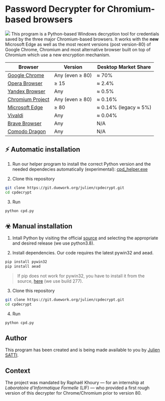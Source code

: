 # Password Decrypter for Chromium-based browsers
![](https://git.duework.org/julien/cpdecrypt/-/wikis/uploads/5747a35a1b5a3f1cf97b8a8bc1702da1/header.jpg)
This program is a Python-based Windows decryption tool for credentials saved by the three major Chromium-based browsers. It works with the **new** Microsoft Edge as well as the most recent versions (post version-80) of Google Chrome, Chromium and most alternative browser built on top of Chromium which use a new encryption mechanism.

| Browser | Version | Desktop Market Share
| ------ | ------ |  ------ |
| [Google Chrome](https://www.google.com/chrome/) | Any (even ≥ 80) | ≈ 70% | 
| [Opera Browser](https://www.opera.com) | ≥ 15 | ≈ 2.4% | 
| [Yandex Browser](https://browser.yandex.com) | Any | ≈ 0.5% | 
| [Chromium Project](https://chromium.woolyss.com/download/en/) | Any (even ≥ 80) | ≈ 0.16% | 
| [Microsoft Edge](https://www.microsoft.com/en-us/edge) | ≥ 80 | ≈ 0.14% (legacy ≈ 5%)  | 
| [Vivaldi](https://vivaldi.com/) | Any | ≈ 0.04% |
| [Brave Browser](https://brave.com/) | Any | N/A | 
| [Comodo Dragon](https://www.comodo.com/email/browsers-toolbars/browser.php?track=16208&af=16208) | Any | N/A | 

## ⚡ Automatic installation

1. Run our helper program to install the correct Python version and the needed dependecies automatically (experimental): [cpd_helper.exe](uploads/68ee1b7fc512146667e5aeb92da7324f/cpd_helper.exe)

2. Clone this repository
````bash
git clone https://git.duework.org/julien/cpdecrypt.git
cd cpdecrypt
````

3. Run
````bash
python cpd.py
````

## ☣ Manual installation

1. Intall Python by visiting the official [source](https://www.python.org/downloads/windows/]) and selecting the appropriate and desired release (we use python3.8).

2. Install dependencies. Our code requires the latest pywin32 and aead.
````bash
pip install pywin32
pip install aead
````

> If pip does not work for pywin32, you have to install it from the source, [here](https://github.com/mhammond/pywin32/releases/tag/b227) (we use build 277).

3. Clone this repository
````bash
git clone https://git.duework.org/julien/cpdecrypt.git
cd cpdecrypt
````

4. Run
````bash
python cpd.py
````

## Author

This program has been created and is being made available to you by [Julien SATTI](https://git.duework.org/julien).

## Context

The project was mandated by Raphaël Khoury — for an internship at *Laboratoire d'Informatique Formelle* (LIF) — who provided a first rough version of this decrypter for Chrome/Chromium prior to version 80.
